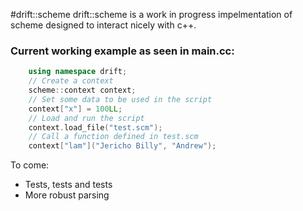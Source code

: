 #drift::scheme
drift::scheme is a work in progress impelmentation of scheme designed to 
interact nicely with c++.
### Current working example as seen in main.cc:
```C++
	using namespace drift;
	// Create a context
	scheme::context context;
	// Set some data to be used in the script
	context["x"] = 100LL;
	// Load and run the script
	context.load_file("test.scm");
	// Call a function defined in test.scm
	context["lam"]("Jericho Billy", "Andrew");
```

To come:
- Tests, tests and tests
- More robust parsing